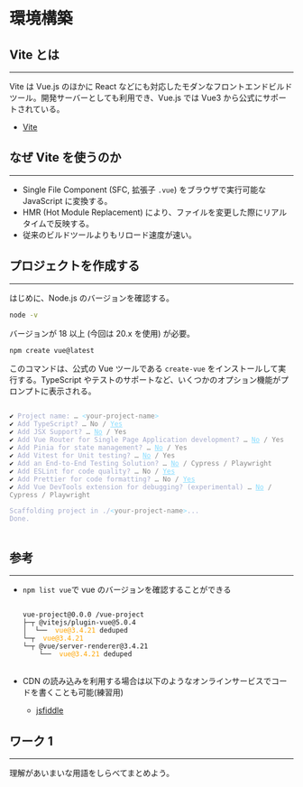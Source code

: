 # 環境構築

## Vite とは

---

Vite は Vue.js のほかに React などにも対応したモダンなフロントエンドビルドツール。開発サーバーとしても利用でき、Vue.js では Vue3 から公式にサポートされている。

- [Vite](https://ja.vitejs.dev/)

## なぜ Vite を使うのか

---

- Single File Component (SFC, 拡張子 `.vue`) をブラウザで実行可能な JavaScript に変換する。
- HMR (Hot Module Replacement) により、ファイルを変更した際にリアルタイムで反映する。
- 従来のビルドツールよりもリロード速度が速い。

## プロジェクトを作成する

---

はじめに、Node.js のバージョンを確認する。

```bash
node -v
```

バージョンが 18 以上 (今回は 20.x を使用) が必要。

```bash
npm create vue@latest
```

このコマンドは、公式の Vue ツールである `create-vue` をインストールして実行する。TypeScript やテストのサポートなど、いくつかのオプション機能がプロンプトに表示される。

<pre>
<code>
<span style="color:var(--vt-c-green);">✔</span> <span style="color:#A6ACCD;">Project name: <span style="color:#888;">… <span style="color:#89DDFF;">&lt;</span><span style="color:#888;">your-project-name</span><span style="color:#89DDFF;">&gt;</span></span></span>
<span style="color:var(--vt-c-green);">✔</span> <span style="color:#A6ACCD;">Add TypeScript? <span style="color:#888;">… No / <span style="color:#89DDFF;text-decoration:underline;">Yes</span></span></span>
<span style="color:var(--vt-c-green);">✔</span> <span style="color:#A6ACCD;">Add JSX Support? <span style="color:#888;">… <span style="color:#89DDFF;text-decoration:underline;">No</span> / Yes</span></span>
<span style="color:var(--vt-c-green);">✔</span> <span style="color:#A6ACCD;">Add Vue Router for Single Page Application development? <span style="color:#888;">… <span style="color:#89DDFF;text-decoration:underline;">No</span> / Yes</span></span>
<span style="color:var(--vt-c-green);">✔</span> <span style="color:#A6ACCD;">Add Pinia for state management? <span style="color:#888;">… <span style="color:#89DDFF;text-decoration:underline;">No</span> / Yes</span></span>
<span style="color:var(--vt-c-green);">✔</span> <span style="color:#A6ACCD;">Add Vitest for Unit testing? <span style="color:#888;">… <span style="color:#89DDFF;text-decoration:underline;">No</span> / Yes</span></span>
<span style="color:var(--vt-c-green);">✔</span> <span style="color:#A6ACCD;">Add an End-to-End Testing Solution? <span style="color:#888;">… <span style="color:#89DDFF;text-decoration:underline;">No</span> / Cypress / Playwright</span></span>
<span style="color:var(--vt-c-green);">✔</span> <span style="color:#A6ACCD;">Add ESLint for code quality? <span style="color:#888;">… No / <span style="color:#89DDFF;text-decoration:underline;">Yes</span></span></span>
<span style="color:var(--vt-c-green);">✔</span> <span style="color:#A6ACCD;">Add Prettier for code formatting? <span style="color:#888;">… No / <span style="color:#89DDFF;text-decoration:underline;">Yes</span></span></span>
<span style="color:var(--vt-c-green);">✔</span> <span style="color:#A6ACCD;">Add Vue DevTools extension for debugging? (experimental) <span style="color:#888;">… <span style="color:#89DDFF;text-decoration:underline;">No</span> / Cypress / Playwright</span></span>
<span></span>
<span style="color:#A6ACCD;">Scaffolding project in ./<span style="color:#89DDFF;">&lt;</span><span style="color:#888;">your-project-name</span><span style="color:#89DDFF;">&gt;</span>...</span>
<span style="color:#A6ACCD;">Done.</span>
</code>
</pre>

## 参考

---

- `npm list vue`で vue のバージョンを確認することができる

  <pre>
  <code>
  <span>vue-project@0.0.0 <path_to_project>/vue-project</span>
  <span>├─┬ @vitejs/plugin-vue@5.0.4 </span>
  <span>│  └── <span style="color:orange"> vue@3.4.21 </span>deduped </span>
  <span>└─┬ <span style="color:orange"> vue@3.4.21 </span></span>
  <span>└─┬ @vue/server-renderer@3.4.21 </span>
  <span>    └── <span style="color:orange"> vue@3.4.21 </span>deduped </span>
  </code>
  </pre>

- CDN の読み込みを利用する場合は以下のようなオンラインサービスでコードを書くことも可能(練習用)
  - [jsfiddle](https://jsfiddle.net/)

## ワーク 1

---

理解があいまいな用語をしらべてまとめよう。
